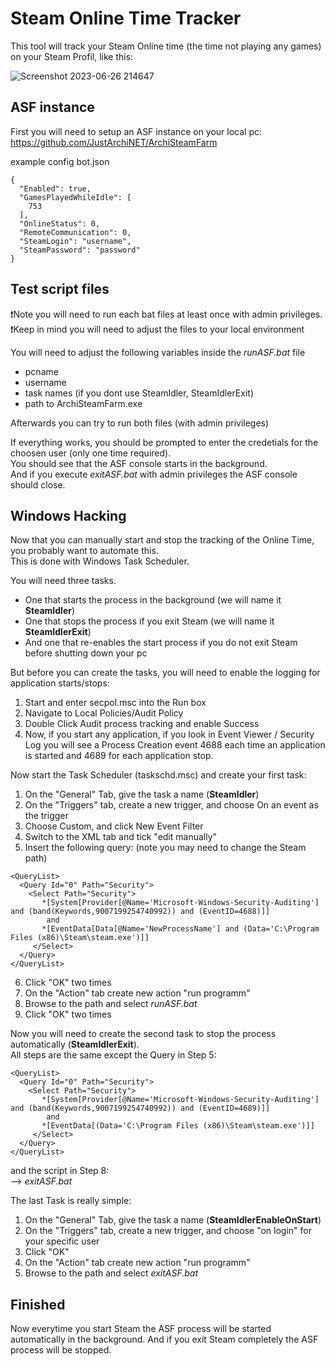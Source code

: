 # Steam Online Time Tracker
This tool will track your Steam Online time (the time not playing any games) on your Steam Profil, like this:

![Screenshot 2023-06-26 214647](https://github.com/stephanschorer/steamonlinetracker/assets/63855548/f6416fac-93ba-43ea-b252-434d5b67ac1d)

## ASF instance
First you will need to setup an ASF instance on your local pc:  
https://github.com/JustArchiNET/ArchiSteamFarm

example config bot.json
```
{
  "Enabled": true,
  "GamesPlayedWhileIdle": [
    753
  ],
  "OnlineStatus": 0,
  "RemoteCommunication": 0,
  "SteamLogin": "username",
  "SteamPassword": "password"
}
```

## Test script files
❗Note you will need to run each bat files at least once with admin privileges.  
❗Keep in mind you will need to adjust the files to your local environment  

You will need to adjust the following variables inside the *runASF.bat* file
- pcname
- username
- task names (if you dont use SteamIdler, SteamIdlerExit)
- path to ArchiSteamFarm.exe

Afterwards you can try to run both files (with admin privileges)

If everything works, you should be prompted to enter the credetials for the choosen user (only one time required).  
You should see that the ASF console starts in the background.  
And if you execute *exitASF.bat* with admin privileges the ASF console should close.

## Windows Hacking
Now that you can manually start and stop the tracking of the Online Time, you probably want to automate this.  
This is done with Windows Task Scheduler.

You will need three tasks.
- One that starts the process in the background (we will name it **SteamIdler**)
- One that stops the process if you exit Steam (we will name it **SteamIdlerExit**)
- And one that re-enables the start process if you do not exit Steam before shutting down your pc

But before you can create the tasks, you will need to enable the logging for application starts/stops:
1. Start and enter secpol.msc into the Run box
2. Navigate to Local Policies/Audit Policy
3. Double Click Audit process tracking and enable Success
4. Now, if you start any application, if you look in Event Viewer / Security Log you will see a Process Creation event 4688 each time an application is started and 4689 for each application stop.    

Now start the Task Scheduler (taskschd.msc) and create your first task:
1. On the "General" Tab, give the task a name (**SteamIdler**)
2. On the "Triggers" tab, create a new trigger, and choose On an event as the trigger
3. Choose Custom, and click New Event Filter
4. Switch to the XML tab and tick "edit manually"
5. Insert the following query: (note you may need to change the Steam path)
```
<QueryList>
  <Query Id="0" Path="Security">
    <Select Path="Security">
       *[System[Provider[@Name='Microsoft-Windows-Security-Auditing'] and (band(Keywords,9007199254740992)) and (EventID=4688)]]
        and
       *[EventData[Data[@Name='NewProcessName'] and (Data='C:\Program Files (x86)\Steam\steam.exe')]]
     </Select>
  </Query>
</QueryList>
```
6. Click "OK" two times
7. On the "Action" tab create new action "run programm"
8. Browse to the path and select *runASF.bat*
9. Click "OK" two times

Now you will need to create the second task to stop the process automatically (**SteamIdlerExit**).  
All steps are the same except the Query in Step 5:
```
<QueryList>
  <Query Id="0" Path="Security">
    <Select Path="Security">
       *[System[Provider[@Name='Microsoft-Windows-Security-Auditing'] and (band(Keywords,9007199254740992)) and (EventID=4689)]]
        and
       *[EventData[(Data='C:\Program Files (x86)\Steam\steam.exe')]]
     </Select>
  </Query>
</QueryList>
```

and the script in Step 8:  
--> *exitASF.bat*

The last Task is really simple:
1. On the "General" Tab, give the task a name (**SteamIdlerEnableOnStart**)
2. On the "Triggers" tab, create a new trigger, and choose "on login" for your specific user
3. Click "OK"
4. On the "Action" tab create new action "run programm"
5. Browse to the path and select *exitASF.bat*

## Finished

Now everytime you start Steam the ASF process will be started automatically in the background.
And if you exit Steam completely the ASF process will be stopped.
